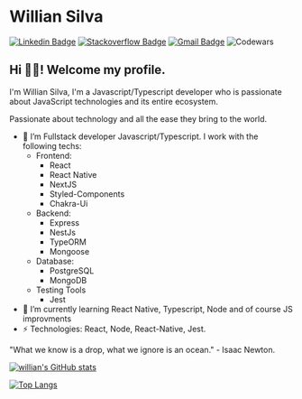 # Willian Silva
[![Linkedin Badge](https://img.shields.io/badge/-LinkedIn-blue?style=flat-square&logo=Linkedin&logoColor=white&link=https://www.linkedin.com/in/williansilva21/)](https://www.linkedin.com/in/williansilva21/)
[![Stackoverflow Badge](https://img.shields.io/badge/-Stackoverflow-4CA143?style=flat-square&logo=Stackoverflow&logoColor=white&link=https://pt.stackoverflow.com/users/155598/willian-silva)](https://pt.stackoverflow.com/users/155598/willian-silva)
[![Gmail Badge](https://img.shields.io/badge/-Gmail-c14438?style=flat-square&logo=Gmail&logoColor=white&link=mailto:silva.williansantos@gmail.com)](mailto:silva.williansantos@gmail.com)
![Codewars](https://www.codewars.com/users/willian2s/badges/micro)

## Hi 👨‍💻! Welcome my profile.

I'm Willian Silva, I'm a Javascript/Typescript developer who is passionate about JavaScript technologies and its entire ecosystem.

Passionate about technology and all the ease they bring to the world.

- 🔭 I’m Fullstack developer Javascript/Typescript. I work with the following techs:
  - Frontend:
    * React
    * React Native
    * NextJS
    * Styled-Components
    * Chakra-Ui
  - Backend:
    * Express
    * NestJs
    * TypeORM
    * Mongoose
  - Database:
    * PostgreSQL
    * MongoDB
  - Testing Tools
    * Jest
- 🌱 I’m currently learning React Native, Typescript, Node and of course JS improvments
-  ⚡ Technologies: React, Node, React-Native, Jest.

"What we know is a drop, what we ignore is an ocean." - Isaac Newton.

[![willian's GitHub stats](https://github-readme-stats.vercel.app/api?username=willian2s&count_private=true&show_icons=true&layout=compact&theme=dracula)
](https://github.com/willian2s)

[![Top Langs](https://github-readme-stats.vercel.app/api/top-langs/?username=willian2s&layout=compact&theme=dracula)](https://github.com/willian2s)
